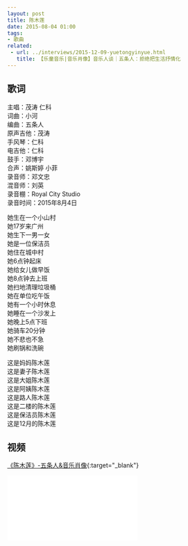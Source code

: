 ```yaml
---
layout: post
title: 陈木莲
date: 2015-08-04 01:00
tags: 
- 歌曲
related:
 - url: ../interviews/2015-12-09-yuetongyinyue.html
   title: 【乐童音乐|音乐肖像】音乐人谈｜五条人：拒绝把生活抒情化
---
```


## 歌词

主唱：茂涛 仁科  
词曲：小河  
编曲：五条人  
原声吉他：茂涛  
手风琴：仁科  
电吉他：仁科  
鼓手：邓博宇  
合声：姚斯婷 小菲  
录音师：邓文忠  
混音师：刘英  
录音棚：Royal City Studio  
录音时间：2015年8月4日

她生在一个小山村  
她17岁来广州  
她生下一男一女  
她是一位保洁员  
她住在城中村  
她6点钟起床  
她给女儿做早饭  
她8点钟去上班  
她扫地清理垃圾桶  
她在单位吃午饭  
她有一个小时休息  
她睡在一个沙发上  
她晚上5点下班  
她骑车20分钟  
她不悲也不急  
她刷锅和洗碗

这是妈妈陈木莲  
这是妻子陈木莲  
这是大姐陈木莲  
这是阿姨陈木莲  
这是路人陈木莲  
这是二楼的陈木莲  
这是保洁员陈木莲  
这是12月的陈木莲

## 视频
[《陈木莲》-五条人&音乐肖像](https://www.bilibili.com/video/BV15Z4y1T7xG/){:target="_blank"}

  <div class="iframe-container"><iframe class="responsive-iframe" src="//player.bilibili.com/player.html?aid=371924861&bvid=BV15Z4y1T7xG&cid=230759134&page=1" frameborder="no" allowfullscreen="true"></iframe></div>
